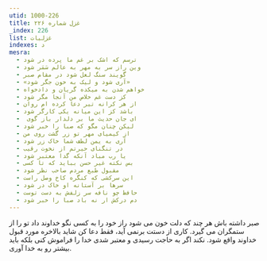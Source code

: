 ```yaml
---
utid: 1000-226
title: غزل شماره ۲۲۶
_index: 226
list: غزلیات
indexes: د
mesra:
  - ترسم که اشک بر غم ما پرده در شود
  - وین راز سر به مهر به عالم سَمَر شود
  - گویند سنگ لعل شود در مقام صبر
  - «آری شود و لیک به خون جگر شود»
  - خواهم شدن به میکده گریان و دادخواه
  - کز دست غم خلاص من آنجا مگر شود
  - از هر کرانه تیر دعا کرده ام روان
  - باشد کز این میانه یکی کارگر شود
  - ‌ ای جان حدیث ما بر دلدار باز گوی
  - لیکن چنان مگو که صبا را خبر شود
  - از کیمیای مهر تو زر گشت روی من
  - آری به یمن لطف شما خاک زر شود
  - در تنگنای حیرتم از نخوت رقیب
  - یا رب مباد آنکه گدا معتبر شود
  - بس نکته غیر حسن بباید که تا کسی
  - مقبول طبع مردم صاحب نظر شود
  - این سرکشی که کنگره کاخ وصل راست
  - سرها بر آستانه او خاک در شود
  - حافظ چو نافه سر زلفش به دست توست
  - دم درکش ار نه باد صبا را خبر شود
---
```

صبر داشته باش هر چند که دلت خون می شود راز خود را به کسی نگو خداوند داد تو را از ستمگران می گیرد. کاری از دستت برنمی آید، فقط دعا کن شاید بالاخره مورد قبول خداوند واقع شود. نکند اگر به حاجت رسیدی و معتبر شدی خدا را فراموش کنی بلکه باید بیشتر رو به خدا آوری.
